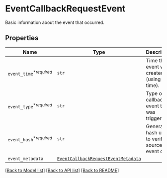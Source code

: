 # EventCallbackRequestEvent

Basic information about the event that occurred.

## Properties

| Name | Type | Description | Notes |
| ---- | ---- | ----------- | ----- |
| `event_time`<sup>*_required_</sup> | ```str``` |  Time the event was created (using Unix time).  |  |
| `event_type`<sup>*_required_</sup> | ```str``` |  Type of callback event that was triggered.  |  |
| `event_hash`<sup>*_required_</sup> | ```str``` |  Generated hash used to verify source of event data.  |  |
| `event_metadata` | [```EventCallbackRequestEventMetadata```](EventCallbackRequestEventMetadata.md) |    |  |


[[Back to Model list]](../README.md#documentation-for-models) [[Back to API list]](../README.md#documentation-for-api-endpoints) [[Back to README]](../README.md)


